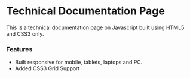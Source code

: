 # Technical Documentation Page

This is a technical documentation page on Javascript built using HTML5 and CSS3 only.

### Features
- Built responsive for mobile, tablets, laptops and PC.
- Added CSS3 Grid Support
